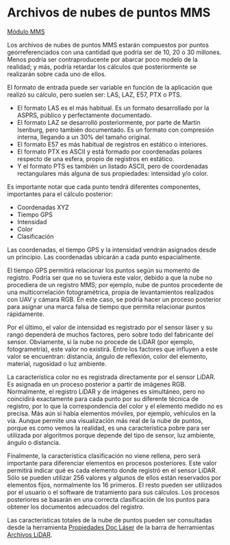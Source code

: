 # Archivos de nubes de puntos MMS

[Módulo MMS](./)

Los archivos de nubes de puntos MMS estarán compuestos por puntos georreferenciados con una cantidad que podría ser de 10, 20 o 30 millones. Menos podría ser contraproducente por abarcar poco modelo de la realidad; y más, podría retardar los cálculos que posteriormente se realizarán sobre cada uno de ellos.

El formato de entrada puede ser variable en función de la aplicación que realizó su cálculo, pero suelen ser: LAS, LAZ, E57, PTX o PTS.

* El formato LAS es el más habitual. Es un formato desarrollado por la ASPRS, público y perfectamente documentado.
* El formato LAZ se desarrolló posteriormente, por parte de Martin Isenburg, pero también documentado. Es un formato con compresión interna, llegando a un 30% del tamaño original.
* El formato E57 es más habitual de registros en estático o interiores.
* El formato PTX es ASCII y está formado por coordenadas polares respecto de una esfera, propio de registros en estático.
* Y el formato PTS es también un listado ASCII, pero de coordenadas rectangulares más alguna de sus propiedades: intensidad y/o color.

Es importante notar que cada punto tendrá diferentes componentes, importantes para el cálculo posterior:

* Coordenadas XYZ
* Tiempo GPS
* Intensidad
* Color
* Clasificación

Las coordenadas, el tiempo GPS y la intensidad vendrán asignados desde un principio. Las coordenadas ubicarán a cada punto espacialmente.

El tiempo GPS permitirá relacionar los puntos según su momento de registro. Podría ser que no se tuviera este valor, debido a que la nube no procediera de un registro MMS; por ejemplo, nube de puntos procedente de una multicorrelación fotogramétrica, propia de levantamientos realizados con UAV y cámara RGB. En este caso, se podría hacer un proceso posterior para asignar una marca falsa de tiempo que permita relacionar puntos rápidamente.

Por el último, el valor de intensidad es registrado por el sensor láser y su rango dependerá de muchos factores, pero sobre todo del fabricante del sensor. Obviamente, si la nube no procede de LiDAR \(por ejemplo, fotogrametría\), este valor no existirá. Entre los factores que influyen a este valor se encuentran: distancia, ángulo de reflexión, color del elemento, material, rugosidad o luz ambiente.

La característica color no es registrada directamente por el sensor LiDAR. Es asignada en un proceso posterior a partir de imágenes RGB. Normalmente, el registro LiDAR y de imágenes es simultáneo, pero no coincidirá exactamente para cada punto por su diferente técnica de registro, por lo que la correspondencia del color y el elemento medido no es precisa. Más aún si había elementos móviles, por ejemplo, vehículos en la vía. Aunque permite una visualización más real de la nube de puntos, porque es como vemos la realidad, es una característica pobre para ser utilizada por algoritmos porque depende del tipo de sensor, luz ambiente, ángulo o distancia.

Finalmente, la característica clasificación no viene rellena, pero será importante para diferenciar elementos en procesos posteriores. Este valor permitirá indicar qué es cada elemento donde registró en el sensor LiDAR. Sólo se pueden utilizar 256 valores y algunos de ellos están reservados por elementos fijos, normalmente los 16 primeros. El resto pueden ser utilizados por el usuario o el software de tratamiento para sus cálculos. Los procesos posteriores se basarán en una correcta clasificación de los puntos para obtener los documentos adecuados del registro.

Las características totales de la nube de puntos pueden ser consultadas desde la herramienta [Propiedades Doc Láser](../modulo-laser/vista/propiedades-documento-laser.md) de la barra de herramientas [Archivos LiDAR](../fichas-de-herramientas/ficha-de-herramientas-archivos-lidar/).


